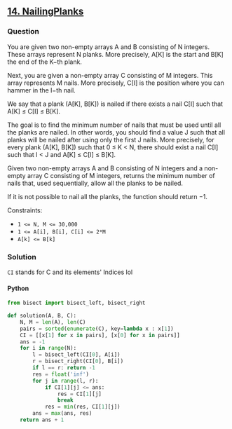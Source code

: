 ## **[14. NailingPlanks](https://app.codility.com/programmers/lessons/14-binary_search_algorithm/nailing_planks/)**

### Question
You are given two non-empty arrays A and B consisting of N integers. These arrays represent N planks. 
More precisely, A[K] is the start and B[K] the end of the K−th plank.

Next, you are given a non-empty array C consisting of M integers. This array represents M nails. 
More precisely, C[I] is the position where you can hammer in the I−th nail.

We say that a plank (A[K], B[K]) is nailed if there exists a nail C[I] such that A[K] ≤ C[I] ≤ B[K].

The goal is to find the minimum number of nails that must be used until all the planks are nailed. 
In other words, you should find a value J such that all planks will be nailed after using only the first J nails. 
More precisely, for every plank (A[K], B[K]) such that 0 ≤ K < N, 
there should exist a nail C[I] such that I < J and A[K] ≤ C[I] ≤ B[K].

Given two non-empty arrays A and B consisting of N integers and a non-empty array C consisting of M integers, 
returns the minimum number of nails that, used sequentially, allow all the planks to be nailed.

If it is not possible to nail all the planks, the function should return −1.

Constraints:
- `1 <= N, M <= 30,000`
- `1 <= A[i], B[i], C[i] <= 2*M`
- `A[k] <= B[k]`

### Solution
`CI` stands for C and its elements' Indices lol

#### Python
```python
from bisect import bisect_left, bisect_right

def solution(A, B, C):
    N, M = len(A), len(C)
    pairs = sorted(enumerate(C), key=lambda x : x[1]) 
    CI = [[x[1] for x in pairs], [x[0] for x in pairs]]
    ans = -1
    for i in range(N):
        l = bisect_left(CI[0], A[i])
        r = bisect_right(CI[0], B[i])
        if l == r: return -1
        res = float('inf')
        for j in range(l, r):
            if CI[1][j] <= ans:
                res = CI[1][j]
                break
            res = min(res, CI[1][j])
        ans = max(ans, res)
    return ans + 1
```
